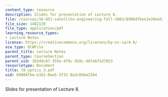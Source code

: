 ```yaml
---
content_type: resource
description: Slides for presentation of Lecture 8.
file: /courses/16-851-satellite-engineering-fall-2003/89884fbee3e20ea53f328a3c6b6a23b4_l8_optics_3.pdf
file_size: 1482139
file_type: application/pdf
learning_resource_types:
- Lecture Notes
license: https://creativecommons.org/licenses/by-nc-sa/4.0/
ocw_type: OCWFile
parent_title: Lecture Notes
parent_type: CourseSection
parent_uid: 3b549c67-355e-4f8c-928c-487a6fa37853
resourcetype: Document
title: l8_optics_3.pdf
uid: 89884fbe-e3e2-0ea5-3f32-8a3c6b6a23b4
---
```

Slides for presentation of Lecture 8.